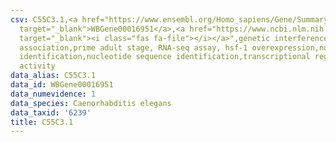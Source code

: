 ```yaml
---
csv: C55C3.1,<a href="https://www.ensembl.org/Homo_sapiens/Gene/Summary?db=core;g=WBGene00016951"
  target="_blank">WBGene00016951</a>,<a href="https://www.ncbi.nlm.nih.gov/pubmed/30894454"
  target="_blank"><i class="fas fa-file"></i></a>",genetic interference,functional
  association,prime adult stage, RNA-seq assay, hsf-1 overexpression,nucleotide sequence
  identification,nucleotide sequence identification,transcriptional regulation,up-regulates
  activity
data_alias: C55C3.1
data_id: WBGene00016951
data_numevidence: 1
data_species: Caenorhabditis elegans
data_taxid: '6239'
title: C55C3.1
---
```

